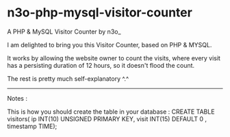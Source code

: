 # n3o-php-mysql-visitor-counter
A PHP &amp; MySQL Visitor Counter by n3o_

I am delighted to bring you this Visitor Counter, based on PHP &amp; MYSQL.

It works by allowing the website owner to count the visits, where every visit
has a persisting duration of 12 hours, so it doesn't flood the count.

The rest is pretty much self-explanatory ^.^


--------------------------------------------------------------------------------------------------

Notes :

This is how you should create the table in your database :
CREATE TABLE visitors( ip INT(10) UNSIGNED PRIMARY KEY, visit INT(15) DEFAULT 0 , timestamp TIME);